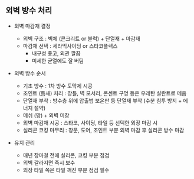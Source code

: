 ## 외벽 방수 처리

- 외벽 마감재 결정
  - 외벽 구조 : 벽체 (콘크리트 or 블럭) + 단열재 + 마감재
  - 마감재 선택 : 세라믹사이딩 or 스타코플렉스
    - 내구성 좋고, 외관 깔끔
    - 미세한 균열에도 잘 버팀

- 외벽 방수 순서
  - 기초 방수 : 1차 방수 도막제 시공
  - 조인트 (틈새) 처리 : 창틀, 벽 모서리, 콘센트 구멍 등은 우레탄 실란트로 메움
  - 단열재 부착 : 방수층 위에 압출법 보온판 등 단열재 부착 (수분 침투 방지 + 에너지 절약)
  - 메쉬 (망) + 외벽 미장
  - 외벽 마감재 시공 : 스타코, 사이딩, 타일 등 선택한 외장 마감 시
  - 실리콘 코킹 마무리 : 창문, 도어, 조인트 부분 외벽 마감 후 실리콘 방수 마감
 
- 유지 관리
  - 매년 장마철 전에 실리콘, 코킹 부분 점검
  - 외벽 갈라지면 즉시 보수
  - 외장 타일 쪽은 타일 깨진 부분 점검 필수
  
